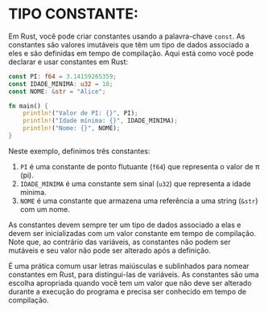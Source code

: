# TIPO CONSTANTE:

Em Rust, você pode criar constantes usando a palavra-chave `const`. As constantes são valores imutáveis que têm um tipo de dados associado a eles e são definidas em tempo de compilação. Aqui está como você pode declarar e usar constantes em Rust:

```rust
const PI: f64 = 3.14159265359;
const IDADE_MINIMA: u32 = 18;
const NOME: &str = "Alice";

fn main() {
    println!("Valor de PI: {}", PI);
    println!("Idade mínima: {}", IDADE_MINIMA);
    println!("Nome: {}", NOME);
}
```

Neste exemplo, definimos três constantes:

1. `PI` é uma constante de ponto flutuante (`f64`) que representa o valor de π (pi).
2. `IDADE_MINIMA` é uma constante sem sinal (`u32`) que representa a idade mínima.
3. `NOME` é uma constante que armazena uma referência a uma string (`&str`) com um nome.

As constantes devem sempre ter um tipo de dados associado a elas e devem ser inicializadas com um valor constante em tempo de compilação. Note que, ao contrário das variáveis, as constantes não podem ser mutáveis e seu valor não pode ser alterado após a definição.

É uma prática comum usar letras maiúsculas e sublinhados para nomear constantes em Rust, para distingui-las de variáveis. As constantes são uma escolha apropriada quando você tem um valor que não deve ser alterado durante a execução do programa e precisa ser conhecido em tempo de compilação.
